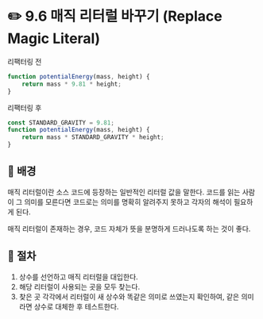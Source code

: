 # ✏️ 9.6 매직 리터럴 바꾸기 (Replace Magic Literal)

리팩터링 전

```javascript
function potentialEnergy(mass, height) {  
    return mass * 9.81 * height;
}
```

리팩터링 후

```javascript
const STANDARD_GRAVITY = 9.81;  
function potentialEnergy(mass, height) {    
    return mass * STANDARD_GRAVITY * height;  
}
```

## 🧷 배경

매직 리터럴이란 소스 코드에 등장하는 일반적인 리터럴 값을 말한다. 코드를 읽는 사람이 그 의미를 모른다면 코드로는 의미를 명확히 알려주지 못하고 각자의 해석이 필요하게 된다.

매직 리터럴이 존재하는 경우, 코드 자체가 뜻을 분명하게 드러나도록 하는 것이 좋다.

## 🧷 절차

1. 상수를 선언하고 매직 리터럴을 대입한다.
2. 해당 리터럴이 사용되는 곳을 모두 찾는다.
3. 찾은 곳 각각에서 리터럴이 새 상수와 똑같은 의미로 쓰였는지 확인하여, 같은 의미라면 상수로 대체한 후 테스트한다.
